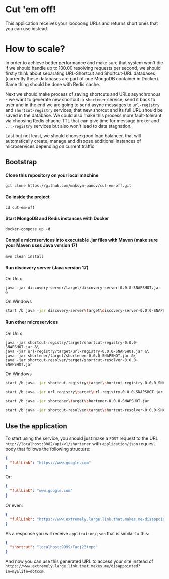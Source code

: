 # Cut 'em off!

This application receives your looooong URLs and returns short ones that you can use instead.

# How to scale?

In order to achieve better performance and make sure that system won't die if we should handle up to 100.00 
resolving requests per second, we should firstly think about separating URL-Shortcut and Shortcut-URL databases 
(currently these databases are part of one MongoDB container in Docker). Same thing should be done with Redis cache.

Next we should make process of saving shortcuts and URLs asynchronous - we want to generate new shortcut in `shortener` service,
send it back to user and in the end we are going to send async messages to `url-registry` and `shortcut-registry` services, that
new shorcut and its full URL should be saved in the database. We could also make this process more fault-tolerant via
choosing Redis chache TTL that can give time for message broker and `...-registry` services but also won't lead to data stagnation.

Last but not least, we should choose good load balancer, that will automatically create, manage and dispose additional
instances of microservices depending on current traffic.

## Bootstrap

#### Clone this repository on your local machine
```shell
git clone https://github.com/maksym-panov/cut-em-off.git
```

#### Go inside the project 
```shell
cd cut-em-off
```

#### Start MongoDB and Redis instances with Docker
```shell
docker-compose up -d
```

#### Compile microservices into executable .jar files with Maven (make sure your Maven uses Java version 17)
```shell
mvn clean install
```

#### Run discovery server (Java version 17)

On Unix
```shell
java -jar discovery-server/target/discovery-server-0.0.0-SNAPSHOT.jar &
```

On Windows
```bash
start /b java -jar discovery-server\target\discovery-server-0.0.0-SNAPSHOT.jar
```

#### Run other microservices

On Unix
```shell
java -jar shortcut-registry/target/shortcut-registry-0.0.0-SNAPSHOT.jar &\
java -jar url-registry/target/url-registry-0.0.0-SNAPSHOT.jar &\
java -jar shortener/target/shortener-0.0.0-SNAPSHOT.jar &\
java -jar shortcut-resolver/target/shortcut-resolver-0.0.0-SNAPSHOT.jar
```

On Windows
```bash
start /b java -jar shortcut-registry\target\shortcut-registry-0.0.0-SNAPSHOT.jar
```

```bash
start /b java -jar url-registry\target\url-registry-0.0.0-SNAPSHOT.jar
```

```bash
start /b java -jar shortener\target\shortener-0.0.0-SNAPSHOT.jar
```

```bash
start /b java -jar shortcut-resolver\target\shortcut-resolver-0.0.0-SNAPSHOT.jar
```

## Use the application

To start using the service, you should just make a `POST` request to the URL `http://localhost:8082/api/v1/shortener`
with `application/json` request body that follows the following structure:

```json
{
  "fullLink": "https://www.google.com"
}
```

Or:

```json
{
  "fullLink": "www.google.com"
}
```

Or even:

```json
{
  "fullLink": "https://www.extremely.large.link.that.makes.me/disappointed?in=my&life=dotcom"
}
```

As a response you will receive `application/json` that is similar to this:

```json
{
  "shortcut": "localhost:9999/Facj23txpo"
}
```

And now you can use this generated URL to access your site instead of `https://www.extremely.large.link.that.makes.me/disappointed?in=my&life=dotcom`.
